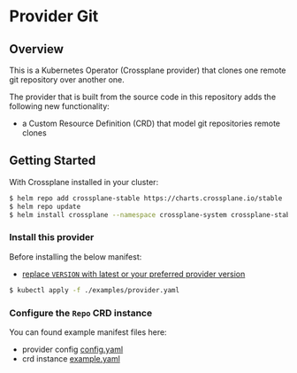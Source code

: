 # Provider Git

## Overview

This is a Kubernetes Operator (Crossplane provider) that clones one remote git repository over another one.

The provider that is built from the source code in this repository adds the following new functionality:

- a Custom Resource Definition (CRD) that model git repositories remote clones

## Getting Started

With Crossplane installed in your cluster:

```sh
$ helm repo add crossplane-stable https://charts.crossplane.io/stable
$ helm repo update
$ helm install crossplane --namespace crossplane-system crossplane-stable/crossplane
```

### Install this provider

Before installing the below manifest:

- [replace `VERSION` with latest or your preferred provider version](https://github.com/krateoplatformops/provider-git/tree/main/examples/provider.yaml)

```sh
$ kubectl apply -f ./examples/provider.yaml
```

### Configure the `Repo` CRD instance

You can found example manifest files here:

- provider config [config.yaml](https://github.com/krateoplatformops/provider-git/tree/main/examples/config.yaml)
- crd instance [example.yaml](https://github.com/krateoplatformops/provider-git/tree/main/examples/example.yaml)
